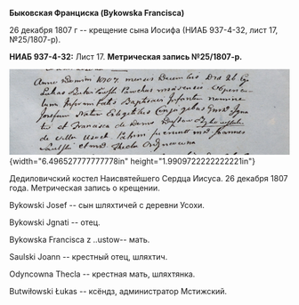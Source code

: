 **Быковская Франциска (Bykowska Francisca)**

26 декабря 1807 г -- крещение сына Иосифа (НИАБ 937-4-32, лист 17,
№25/1807-р).

**НИАБ 937-4-32:** Лист 17. **Метрическая запись №25/1807-р.**

![](./media/2ba8a525b2c124109eec4765244795dfcc9ca1fc.png){width="6.496527777777778in"
height="1.9909722222222221in"}

Дедиловичский костел Наисвятейшего Сердца Иисуса. 26 декабря 1807 года.
Метрическая запись о крещении.

Bykowski Josef -- сын шляхтичей с деревни Усохи.

Bykowski Jgnati -- отец.

Bykowska Francisca z ..ustow-- мать.

Saulski Joann -- крестный отец, шляхтич.

Odyncowna Thecla -- крестная мать, шляхтянка.

Butwiłowski Łukas -- ксёндз, администратор Мстижский.
